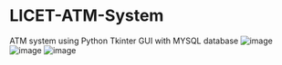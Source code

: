 # LICET-ATM-System
ATM system using Python Tkinter GUI with MYSQL database 
![image](https://user-images.githubusercontent.com/76395721/175562458-8f0115da-0300-4886-885e-aca99834beeb.png)
![image](https://user-images.githubusercontent.com/76395721/175562543-92d4e32e-cb3a-4562-b4fd-355131e4808a.png)
![image](https://user-images.githubusercontent.com/76395721/175562610-0ad489b6-1784-4c0d-92cf-88b80795c85b.png)
